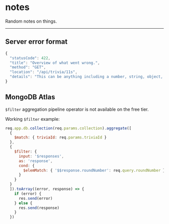 # notes

Random notes on things.

---

## Server error format

```javascript
{
  "statusCode": 422,
  "title": "Overview of what went wrong.",
  "method": "GET",
  "location": "/api/trivia/11s",
  "details": "This can be anything including a number, string, object, or array."
}
```

## MongoDB Atlas

`$filter` aggregation pipeline operator is not available on the free tier.

Working `$filter` example:
```javascript
req.app.db.collection(req.params.collection).aggregate([
  {
    $match: { triviaId: req.params.triviaId }
  },
  {
    $filter: {
      input: '$responses',
      as: 'response',
      cond: {
        $elemMatch: { '$$response.roundNumber': req.query.roundNumber }
      }
    }
  }
  ]).toArray((error, response) => {
    if (error) {
      res.send(error)
    } else {
      res.send(response)
    }
  })
```